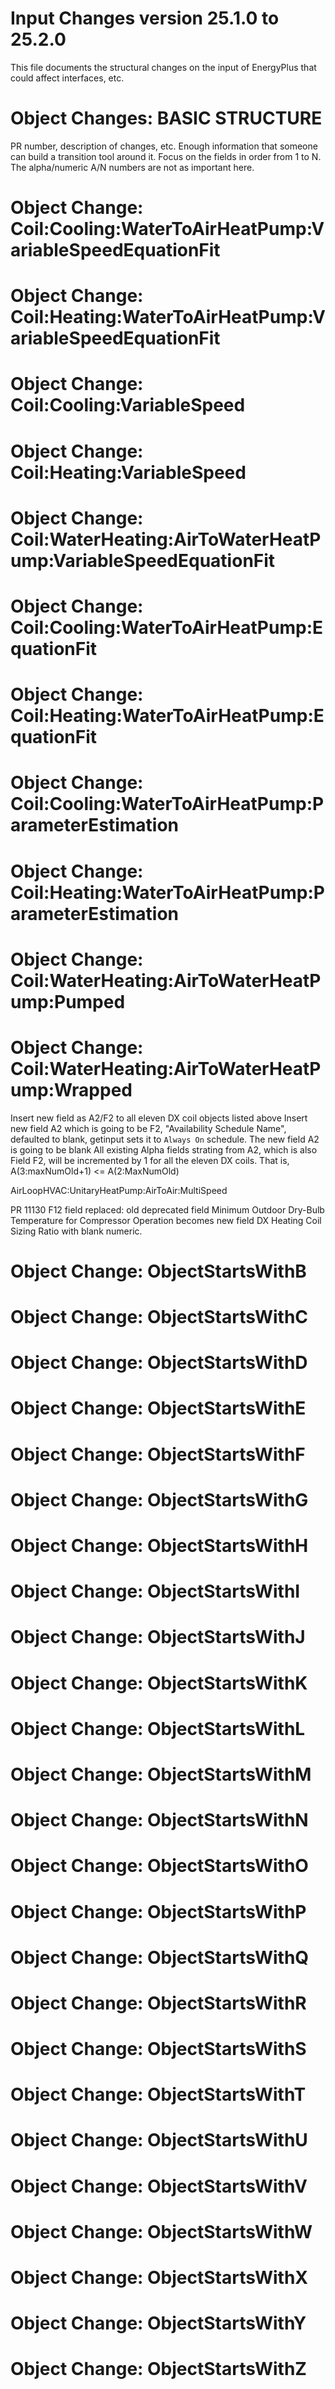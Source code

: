 Input Changes version 25.1.0 to 25.2.0
======================================

This file documents the structural changes on the input of EnergyPlus that could affect interfaces, etc.

# Object Changes: BASIC STRUCTURE

PR number, description of changes, etc.
Enough information that someone can build a transition tool around it.
Focus on the fields in order from 1 to N.
The alpha/numeric A/N numbers are not as important here.

# Object Change: Coil:Cooling:WaterToAirHeatPump:VariableSpeedEquationFit
# Object Change: Coil:Heating:WaterToAirHeatPump:VariableSpeedEquationFit
# Object Change: Coil:Cooling:VariableSpeed
# Object Change: Coil:Heating:VariableSpeed
# Object Change: Coil:WaterHeating:AirToWaterHeatPump:VariableSpeedEquationFit
# Object Change: Coil:Cooling:WaterToAirHeatPump:EquationFit
# Object Change: Coil:Heating:WaterToAirHeatPump:EquationFit
# Object Change: Coil:Cooling:WaterToAirHeatPump:ParameterEstimation
# Object Change: Coil:Heating:WaterToAirHeatPump:ParameterEstimation
# Object Change: Coil:WaterHeating:AirToWaterHeatPump:Pumped
# Object Change: Coil:WaterHeating:AirToWaterHeatPump:Wrapped

Insert new field as A2/F2 to all eleven DX coil objects listed above
Insert new field A2 which is going to be F2, "Availability Schedule Name", defaulted to blank, getinput sets it to `Always On` schedule.
The new field A2 is going to be blank
All existing Alpha fields strating from A2, which is also Field F2, will be incremented by 1 for all the eleven DX coils. 
That is, A(3:maxNumOld+1) <= A(2:MaxNumOld) 


AirLoopHVAC:UnitaryHeatPump:AirToAir:MultiSpeed

PR 11130 F12 field replaced: old deprecated field Minimum Outdoor Dry-Bulb Temperature for Compressor Operation becomes new field DX Heating Coil Sizing Ratio with blank numeric.

# Object Change: ObjectStartsWithB

# Object Change: ObjectStartsWithC

# Object Change: ObjectStartsWithD

# Object Change: ObjectStartsWithE

# Object Change: ObjectStartsWithF

# Object Change: ObjectStartsWithG

# Object Change: ObjectStartsWithH

# Object Change: ObjectStartsWithI

# Object Change: ObjectStartsWithJ

# Object Change: ObjectStartsWithK

# Object Change: ObjectStartsWithL

# Object Change: ObjectStartsWithM

# Object Change: ObjectStartsWithN

# Object Change: ObjectStartsWithO

# Object Change: ObjectStartsWithP

# Object Change: ObjectStartsWithQ

# Object Change: ObjectStartsWithR

# Object Change: ObjectStartsWithS

# Object Change: ObjectStartsWithT

# Object Change: ObjectStartsWithU

# Object Change: ObjectStartsWithV

# Object Change: ObjectStartsWithW

# Object Change: ObjectStartsWithX

# Object Change: ObjectStartsWithY

# Object Change: ObjectStartsWithZ
